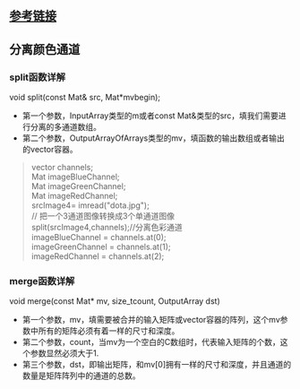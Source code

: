 ## [参考链接](http://blog.csdn.net/poem_qianmo/article/details/21176257)

## 分离颜色通道
### split函数详解
void split(const Mat& src, Mat*mvbegin);

- 第一个参数，InputArray类型的m或者const Mat&类型的src，填我们需要进行分离的多通道数组。
- 第二个参数，OutputArrayOfArrays类型的mv，填函数的输出数组或者输出的vector容器。

>vector<Mat> channels;  
Mat imageBlueChannel;  
Mat imageGreenChannel;  
Mat imageRedChannel;  
srcImage4= imread("dota.jpg");  
// 把一个3通道图像转换成3个单通道图像  
split(srcImage4,channels);//分离色彩通道  
imageBlueChannel = channels.at(0);  
imageGreenChannel = channels.at(1);  
imageRedChannel = channels.at(2);  

### merge函数详解
void merge(const Mat* mv, size_tcount, OutputArray dst)  

- 第一个参数，mv，填需要被合并的输入矩阵或vector容器的阵列，这个mv参数中所有的矩阵必须有着一样的尺寸和深度。
- 第二个参数，count，当mv为一个空白的C数组时，代表输入矩阵的个数，这个参数显然必须大于1.
- 第三个参数，dst，即输出矩阵，和mv[0]拥有一样的尺寸和深度，并且通道的数量是矩阵阵列中的通道的总数。
